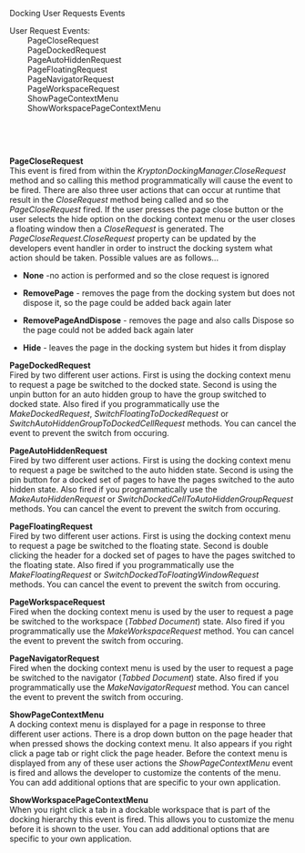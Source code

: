Docking User Requests Events

User Request Events:  
        PageCloseRequest  
        PageDockedRequest  
        PageAutoHiddenRequest  
        PageFloatingRequest  
        PageNavigatorRequest  
        PageWorkspaceRequest  
        ShowPageContextMenu  
        ShowWorkspacePageContextMenu

 

 

**PageCloseRequest**  
This event is fired from within the *KryptonDockingManager.CloseRequest* method
and so calling this method programmatically will cause the event to be fired.
There are also three user actions that can occur at runtime that result in the
*CloseRequest* method being called and so the *PageCloseRequest* fired. If the
user presses the page close button or the user selects the hide option on the
docking context menu or the user closes a floating window then a *CloseRequest*
is generated. The *PageCloseRequest.CloseRequest* property can be updated by the
developers event handler in order to instruct the docking system what action
should be taken. Possible values are as follows...

-   **None** -no action is performed and so the close request is ignored

-   **RemovePage** - removes the page from the docking system but does not
    dispose it, so the page could be added back again later

-   **RemovePageAndDispose** - removes the page and also calls Dispose so the
    page could not be added back again later

-   **Hide** - leaves the page in the docking system but hides it from display

**PageDockedRequest**  
Fired by two different user actions. First is using the docking context menu to
request a page be switched to the docked state. Second is using the unpin button
for an auto hidden group to have the group switched to docked state. Also fired
if you programmatically use the
*MakeDockedRequest*, *SwitchFloatingToDockedRequest* or
*SwitchAutoHiddenGroupToDockedCellRequest* methods. You can cancel the event to
prevent the switch from occuring.  
  
**PageAutoHiddenRequest**  
Fired by two different user actions. First is using the docking context menu to
request a page be switched to the auto hidden state. Second is using the pin
button for a docked set of pages to have the pages switched to the auto hidden
state. Also fired if you programmatically use the *MakeAutoHiddenRequest* or
*SwitchDockedCellToAutoHiddenGroupRequest*  methods. You can cancel the event to
prevent the switch from occuring.  
  
**PageFloatingRequest**  
Fired by two different user actions. First is using the docking context menu to
request a page be switched to the floating state. Second is double clicking the
header for a docked set of pages to have the pages switched to the floating
state. Also fired if you programmatically use the *MakeFloatingRequest* or
*SwitchDockedToFloatingWindowRequest*  methods. You can cancel the event to
prevent the switch from occuring.

**PageWorkspaceRequest**  
Fired when the docking context menu is used by the user to request a page be
switched to the workspace (*Tabbed Document*) state. Also fired if you
programmatically use the *MakeWorkspaceRequest* method. You can cancel the event
to prevent the switch from occuring.

**PageNavigatorRequest**  
Fired when the docking context menu is used by the user to request a page be
switched to the navigator (*Tabbed Document*) state. Also fired if you
programmatically use the *MakeNavigatorRequest* method. You can cancel the event
to prevent the switch from occuring.  
  
**ShowPageContextMenu**  
A docking context menu is displayed for a page in response to three different
user actions. There is a drop down button on the page header that when pressed
shows the docking context menu. It also appears if you right click a page tab or
right click the page header. Before the context menu is displayed from any of
these user actions the *ShowPageContextMenu* event is fired and allows the
developer to customize the contents of the menu. You can add additional options
that are specific to your own application.  
  
**ShowWorkspacePageContextMenu**  
When you right click a tab in a dockable workspace that is part of the docking
hierarchy this event is fired. This allows you to customize the menu before it
is shown to the user. You can add additional options that are specific to your
own application.
